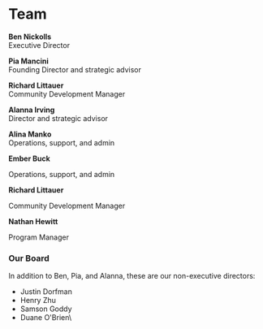 # Team

**Ben Nickolls**\
Executive Director

**Pia Mancini**\
Founding Director and strategic advisor

**Richard Littauer**\
Community Development Manager

**Alanna Irving**\
Director and strategic advisor

**Alina Manko**\
Operations, support, and admin

**Ember Buck**

Operations, support, and admin

**Richard Littauer**

Community Development Manager

**Nathan Hewitt**

Program Manager

### Our Board

In addition to Ben, Pia, and Alanna, these are our non-executive directors:

* Justin Dorfman
* Henry Zhu
* Samson Goddy
* Duane O'Brien\
